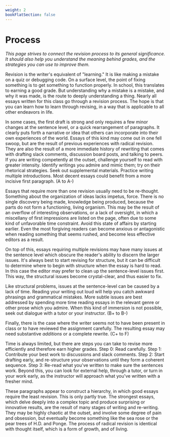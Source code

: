 ```yaml
---
weight: 2
bookFlatSection: false
---
```


# Process

*This page strives to connect the revision process to its general significance. It should also help you understand the meaning behind grades, and the strategies you can use to improve them.*

Revision is the writer's equivalent of "learning." It is like making a mistake on a quiz or debugging code. On a surface level, the point of fixing something is to get something to function properly. In school, this translates to earning a good grade. But understanding why a mistake is a mistake, and why it was made, is the route to deeply understanding a thing. Nearly all essays written for this class go through a revision process. The hope is that you can learn how to learn through revising, in a way that is applicable to all other endeavors in life.


In some cases, the first draft is strong and only requires a few minor changes at the sentence level, or a quick rearrangement of paragraphs. It clearly puts forth a narrative or idea that others can incorporate into their own experiences of the world. Essays of this kind may come out in one fell swoop, but are the result of previous experiences with radical revision. They are also the result of a more immediate history of rewriting that comes with drafting slack comments, discussion board posts, and talking to peers. If you are writing competently at the outset, challenge yourself to read with greater intensity. Identify writings you admire and mimic them; try on their rhetorical strategies. Seek out supplemental materials. Practice writing multiple introductions. Most decent essays could benefit from a more incisive first paragraph. (A to A-)

Essays that require more than one revision usually need to be re-thought. Something about the organization of ideas lacks impetus, force. There is no single discovery being made, knowledge being produced, because the parts do not form a functioning, living organism. This may be the result of an overflow of interesting observations, or a lack of oversight, in which a miscellany of first impressions are listed on the page, often due to some kind of unfavorable time constraint. Avoid this state of affairs by starting earlier. Even the most forgiving readers can become anxious or antagonistic when reading something that seems rushed, and become less effective editors as a result.

On top of this, essays requiring multiple revisions may have many issues at the sentence level which obscure the reader's ability to discern the larger issues. It's always best to start revising for structure, but it can be difficult to determine where to begin with structure when the essay is hard to read. In this case the editor may prefer to clean up the sentence-level issues first. This way, the structural issues become crystal-clear, and thus easier to fix.

Like structural problems, issues at the sentence-level can be caused by a lack of time. Reading your writing out loud will help you catch awkward phrasings and grammatical mistakes. More subtle issues are best addressed by spending more time reading essays in the relevant genre or other prose which you admire. When this kind of immersion is not possible, seek out dialogue with a tutor or your instructor. (B+ to B-)

Finally, there is the case where the writer seems not to have been present in class or to have reviewed the assignment carefully. The resulting essay may need substantive *additions* or a complete rewrite. (C+ to F)

Time is always limited, but there are steps you can take to revise more efficiently and therefore earn higher grades. Step 0: Read carefully. Step 1: Contribute your best work to discussions and slack comments. Step 2: Start drafting early, and re-structure your observations until they form a coherent sequence. Step 3: Re-read what you've written to make sure the sentences work. Beyond this, you can look for external help, through a tutor, or turn in your work early, as the instructor will approach what you've written with a fresher mind.

These paragraphs appear to construct a hierarchy, in which good essays require the least revision. This is only partly true. The strongest essays, which delve deeply into a complex topic and produce surprising or innovative results, are the result of many stages of writing and re-writing. They may be highly chaotic at the outset, and involve some degree of pain and obsession, but eventually become something like the sea rose or the pear trees of H.D. and Ponge. The process of radical revision is identical with thought itself, which is a form of growth, and of living.


</p>
